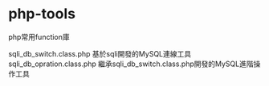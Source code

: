 # php-tools
php常用function庫

sqli_db_switch.class.php 基於sqli開發的MySQL連線工具
sqli_db_opration.class.php 繼承sqli_db_switch.class.php開發的MySQL進階操作工具